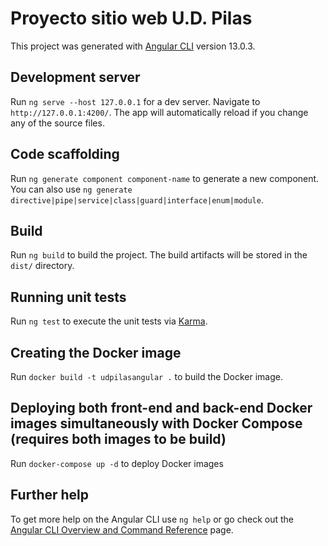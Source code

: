 # Proyecto sitio web U.D. Pilas

This project was generated with [Angular CLI](https://github.com/angular/angular-cli) version 13.0.3.

## Development server

Run `ng serve --host 127.0.0.1` for a dev server. Navigate to `http://127.0.0.1:4200/`. The app will automatically reload if you change any of the source files.

## Code scaffolding

Run `ng generate component component-name` to generate a new component. You can also use `ng generate directive|pipe|service|class|guard|interface|enum|module`.

## Build

Run `ng build` to build the project. The build artifacts will be stored in the `dist/` directory.

## Running unit tests

Run `ng test` to execute the unit tests via [Karma](https://karma-runner.github.io).

## Creating the Docker image
Run `docker build -t udpilasangular .` to build the Docker image.

## Deploying both front-end and back-end Docker images simultaneously with Docker Compose (requires both images to be build)
Run `docker-compose up -d` to deploy Docker images

## Further help

To get more help on the Angular CLI use `ng help` or go check out the [Angular CLI Overview and Command Reference](https://angular.io/cli) page.
